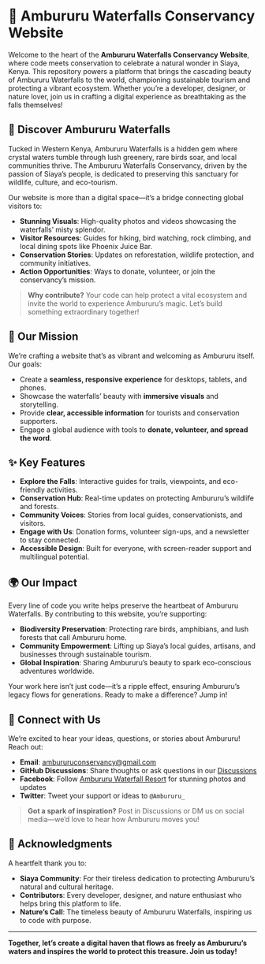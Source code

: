 # 🌿 Ambururu Waterfalls Conservancy Website

Welcome to the heart of the **Ambururu Waterfalls Conservancy Website**, where code meets conservation to celebrate a natural wonder in Siaya, Kenya. This repository powers a platform that brings the cascading beauty of Ambururu Waterfalls to the world, championing sustainable tourism and protecting a vibrant ecosystem. Whether you’re a developer, designer, or nature lover, join us in crafting a digital experience as breathtaking as the falls themselves!

## 🌊 Discover Ambururu Waterfalls

Tucked in Western Kenya, Ambururu Waterfalls is a hidden gem where crystal waters tumble through lush greenery, rare birds soar, and local communities thrive. The Ambururu Waterfalls Conservancy, driven by the passion of Siaya’s people, is dedicated to preserving this sanctuary for wildlife, culture, and eco-tourism.

Our website is more than a digital space—it’s a bridge connecting global visitors to:
- **Stunning Visuals**: High-quality photos and videos showcasing the waterfalls’ misty splendor.
- **Visitor Resources**: Guides for hiking, bird watching, rock climbing, and local dining spots like Phoenix Juice Bar.
- **Conservation Stories**: Updates on reforestation, wildlife protection, and community initiatives.
- **Action Opportunities**: Ways to donate, volunteer, or join the conservancy’s mission.

> **Why contribute?** Your code can help protect a vital ecosystem and invite the world to experience Ambururu’s magic. Let’s build something extraordinary together!

## 🎯 Our Mission

We’re crafting a website that’s as vibrant and welcoming as Ambururu itself. Our goals:
- Create a **seamless, responsive experience** for desktops, tablets, and phones.
- Showcase the waterfalls’ beauty with **immersive visuals** and storytelling.
- Provide **clear, accessible information** for tourists and conservation supporters.
- Engage a global audience with tools to **donate, volunteer, and spread the word**.

## ✨ Key Features

- **Explore the Falls**: Interactive guides for trails, viewpoints, and eco-friendly activities.
- **Conservation Hub**: Real-time updates on protecting Ambururu’s wildlife and forests.
- **Community Voices**: Stories from local guides, conservationists, and visitors.
- **Engage with Us**: Donation forms, volunteer sign-ups, and a newsletter to stay connected.
- **Accessible Design**: Built for everyone, with screen-reader support and multilingual potential.

## 🌍 Our Impact

Every line of code you write helps preserve the heartbeat of Ambururu Waterfalls. By contributing to this website, you’re supporting:
- **Biodiversity Preservation**: Protecting rare birds, amphibians, and lush forests that call Ambururu home.
- **Community Empowerment**: Lifting up Siaya’s local guides, artisans, and businesses through sustainable tourism.
- **Global Inspiration**: Sharing Ambururu’s beauty to spark eco-conscious adventures worldwide.

Your work here isn’t just code—it’s a ripple effect, ensuring Ambururu’s legacy flows for generations. Ready to make a difference? Jump in!

## 💬 Connect with Us

We’re excited to hear your ideas, questions, or stories about Ambururu! Reach out:
- **Email**: ambururuconservancy@gmail.com 
- **GitHub Discussions**: Share thoughts or ask questions in our [Discussions](https://github.com/BruceAmalemba/Conservancy-Website/discussions)
- **Facebook**: Follow [Ambururu Waterfall Resort](https://www.facebook.com/AmbururuWaterfallResort) for stunning photos and updates
- **Twitter**: Tweet your support or ideas to `@Ambururu_` 

> **Got a spark of inspiration?** Post in Discussions or DM us on social media—we’d love to hear how Ambururu moves you!

## 🙏 Acknowledgments

A heartfelt thank you to:
- **Siaya Community**: For their tireless dedication to protecting Ambururu’s natural and cultural heritage.
- **Contributors**: Every developer, designer, and nature enthusiast who helps bring this platform to life.
- **Nature’s Call**: The timeless beauty of Ambururu Waterfalls, inspiring us to code with purpose.

---

**Together, let’s create a digital haven that flows as freely as Ambururu’s waters and inspires the world to protect this treasure. Join us today!**
